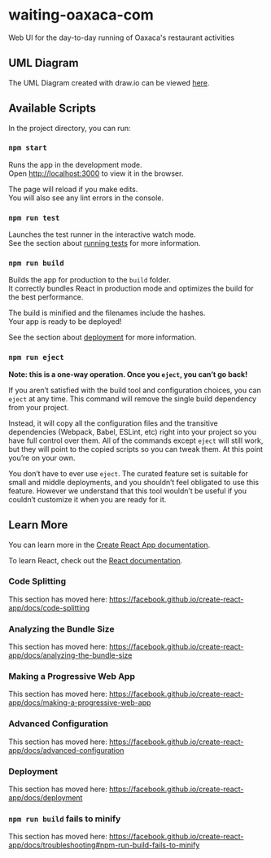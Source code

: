 # waiting-oaxaca-com
Web UI for the day-to-day running of Oaxaca's restaurant activities

## UML Diagram

The UML Diagram created with draw.io can be viewed [here](https://www.draw.io/?lightbox=1&highlight=0000ff&edit=_blank&layers=1&nav=1&title=UML_Diagram.drawio#R7V1tc6O2Fv41mUk%2FxMM7%2BOMmWbfdm%2B2myd5te78RW7FpMXgwbjb99VcCxIs4whAjlDTa6UwDBox5Hh0950WHM%2FNq%2B%2F3HxN9tPscrFJ4Z2ur7mXl9Zhi6Zlj4f2TPc77Htox8xzoJVsVB1Y774B9Ezyz2HoIV2jcOTOM4TINdc%2BcyjiK0TBv7%2FCSJn5qHPcZh81t3%2Fhq1dtwv%2FbC997dglW7yvZ7hVvt%2FQsF6Q79Zd%2Bb5J1ufHlxcYr%2FxV%2FFTviv7cebHM%2FMqieM0%2F2v7%2FQqF5OHR55I%2FgQXn0%2FLGEhSlfU64vvWDr5%2FCv43PHy%2B17af506%2F%2Fu7gorvK3Hx6KH%2FwZ%2BWFxw%2BkzfQr7p2Ab%2BhHeunyMo%2FS%2B%2BETD28tNEK5u%2FOf4QO5in%2FrLv%2BjW5SZOgn%2Fw8fiK5rWOd%2BCPk7QA2XDI1YIwvIrDOME7ojj7guqke3Kx4msStMen3dJfqzO7PvvfGwfe%2BPuU3mAchv5uHzxkt0xO3PrJOogu4zSNt8VB7YdJnwxKUvS9tqt4uD%2BieIvS5BkfUnw6N%2Bz8lILpjunl208Vb3SvoPWmxhlLdwq%2BFlxdl9eu4MR%2FFIgOQNdooXtmXBJuYox%2Fvj4zP5ALRClao6QFOf7VaYZYEv%2BFGIgA1PwwWEd4M0SP5DTy2AI8ij4Uu9N4Ry6285dBtL7Jjrm2qj13xdMgu2J87mOYjZRNsFqhiIAap37qP5Sk28X4trOnZV%2Fi%2F%2FBDvdJm9pmNb%2FwKb%2BvVNv6PHJ6kV3GEf4sfZPgiTI8nRCgCIN85UI7ToYDfcPqhb4gC3%2BSAH%2FlblEOPnwd%2B9gr5kZG3DcnIWxzkd0mwLKDHj9lPFfIjI%2B%2F2tPjCkHc4yGMJtUyCXRrEkRr6Agmga5ZkBrgcBgT7b2jtF%2Bg%2FYAWN8IaCf2T4TU0y%2FF4X%2FAir70BxQDAHbNnCb86bBGK0vyKOVRD9ciBPUdFAIA082SqQRlC6ePBjeEiRMghiHUFNtirU21GeFhOu%2FQB%2FkyKCSCKYssWhzgsI1Yhw4y%2FTeI8UFcQGh2QLRYOnFGtU%2BG2D%2FFQRQSgRPNlq0eB5jDUiLIL9RvFAJA9Maprl8aCH23AfK4kglgZ9c0bisgY9vIaP67WigVAaONKVIi%2BHEGz9Nfrv3Y0KI4vEfy5bHup2C%2F87%2FJv9Q%2BJH7byRKg%2FowJR%2B6lIAy7hAP4zLoPL4IPPSRUkJtaoSGDbS7d60eC1lAjpP%2F6s6AdHYSy8UMHmzfIpCtNtg3H45bB%2FwsFc2QCQPpJcNmO3ZPudBGC99VTQgGn%2F5VQNmWwlgdfX4qJTeS5SeZzaVnqX1nOTLpOH4APNm%2BT2BWam8QSO8HC1vR%2BWZvHB%2FEodIgS8UfPkyjxfaVX7eZCSQrvEsXmD38RCGvyhfTzD%2B8jWexasC2fn7%2FVOcrH7yaZZPkUAQCaTXh9LVdy0SbPz9LeYBWn0lD4SgrzI8QqkgvUzUai8Q%2Bpo9ROXzvcTns5noft%2BEfkmE8QHmRvcIzErxDRrh5Wh5Oz6fpdI70kkg3fezeIGf7Emq8P4EHJDv%2BvFXBV0RdYdWSuwJZcArcP54IaAoswBfHu%2BRT5cEKUMgigbS3T%2B7HQT6kqwArJXmP675vXmz4Yfeu6JHWJrH5sV4YoKyUnuDBng5WN6O5KdyU6X5pOAvXe3bvKYvyuWfAn%2FpSt%2Fmlm3v8eFK5ouFX77Mt3mFXCs%2FRV%2BDLcrUHvX3yE7FgtFZIF%2Flc4t9%2FDTYP%2FpLUtJ3h%2F8mWZ6FmhPE0kF6osdu%2B%2F6ZGVCdHmv4DXH8HLo8p%2Bz0KH0ph9N27GuO32fV73HwQJ%2F3ZsVrcf4c5fzLxF%2B68%2BfwnP%2Bi3St5dIoEYkkg3QN0eB4g9QBuE0R%2B96pUfsoLEEGESX3B3yJn%2Be3mz78e1un%2B%2Ft70dlFigr1AF2GM9VBf0afXkF3iB0QyxRxsT9OGb1UI6jpT9eO0h7%2FhQkKQVgdBqBdfd4eWqR%2BtSUFW9X3G0e9zenDMDzGWER73l%2FEhWu1bVCt%2F6cvZ13ZBL9gw9FdsYxYBCldnhhMSogTkr3U1LJU9Oja2TxGnIDGFWaO2D3pxVpUecwixe1KMEMUIQK5OywioKIXBOAwy7HKM6es39BcBvMVQhahC9CsB%2FPpCb6FutlE3AYRD%2FwGFt%2FE%2ByJfHXif5sQzyssAFZCgIricIW27vUf%2BQbvBvxcik6JwmJOhygyvyLJ4aO39QKQuRPAG6z01rBMDWpIsNvroSqaOJVKcpGk0NMP02pFLHKE2HYW%2BHKi5ooKqoQrs84McQnd9heEigIhcExQGFJvhB2YNue6D3J0uHToSoIc4gtCsYCDOy59jFjOIAxQxRzID0oihmLL48X39abFaf%2FuM86IefrW%2Fh3RXHg9ii6NBBi%2BxjRQpRpIB05qSkAIRmGWfooEX%2BueKFKF5A0c%2BJidEWloQY1dKnrsmkfpQiiTCSAGnzacWGCXofVGQq%2F2Oc92LS9190NLc1zKFB8tNwh0Xm8pCQ3%2Fml5oUUHY8r0zDD%2F4olEyow2ccumKP4IBA%2FxJkF2DuN0FPHnEE%2BVXOFKE5A3se0nIDy6ipcPRK8kB8BwSsqXs1tgPmI0uUmnxDOi1h0bv3zx6XG%2BchEgALS045zsGyCSsJFZuWVMBxp%2FWQzLm0bPaMJnjDw4aqFDH1OihrQg0oX9rINo9QwTOsuQovolQYYCd6%2BAeYRNAAYMeJ1y1kmyE%2FzhVPnNUuQ7cgkwZVx9kHjr6hQ4%2F5EYgDvyps2lggWVjMoo2j1IUmyh%2F0QxmQWvlz5%2Bw2ps82GP%2F58EZCvzR473ipmcN0gM3i6pbM7%2Bh6kv5O%2FZ5ruFtt%2FkLNmmukU29d06s42nmsbtygJ8G8mHC2%2BB%2F%2F%2B3%2FPT5w7d8Ud%2BfdOjO6oLZlvP9S32kgNhxmJljdLjww6t1qiTDPU6WsqIBIV%2BGvxdP7GzpPKWsL0SIBdMNaVuGLO562j0n85ccR8fkiUqLlJxqnVdi4A3r%2F41419s84f8CbWuOlYhJtj2c0HTpUrKjlNjYbM1FsAbnGCPVpRYAdo7sol0MLhZ9IBUIraPlbPeXnAT7AqpROxI8PaNU4oKZFmdgaxsbJeBrHykq0CWECJAolXUOIcT4AARHH9LgAiLOEVtCx8WkIVgq3L3unEQPBvUdCsL%2BUMxw14CwphqXAJSXeHOHeMUhWvX9W2lZmFty530c5HXwQVaclJXtp0Z8SHS1htH2drsG2ioHBkqZR39yIXGU68giwFHCz9NqkvxwN7E6zjyw4%2FVXmwuDtEqc7wI0NUxN3E29xC2%2FonS9LkQnv4hjWEfTGuw0%2B7k5gl8MnryyezLp97kOcnAmDKh0QdAI8FEmD0htV4XpNCSHP6ckaBVkKBlOmjKKIRFDdKjjmUpITP3jqsDrqk6vMSe4zpjGlUpZ4b5mP0DUe1id2vCN7RlHEVkaeYD%2FUkaDBkNMmgzY241QwDWaUaeHhI%2FPu6RELML%2BQgjE%2BGV2vHSWGDcNM1q2IuZ5rnjhMz6GhKz99zQN4w2jHNYufnPtQOKEcfVHR4TBrE0s1NesMfbRSK%2BonN%2BB6OSG3KRBEdzX8RAffTJqrM19HiTlYBQrcm8PNtxXihobevIhQQLWqg1m2jyzUxvXiOgPtNct5uC3Y6WMb6M6uxjN54yFsBMz5vPbLcW7W%2FQy9QcPI2Y7KdDWcu%2BUdR0nUlZC6zXI9fJFteoFMJIyzRdZi7UeoaQdFNUSpyzGI%2F0k%2BpKIeRpcJVB6ONnlCPrVWYQ4JhMu1ICKI9WwI8N%2FJQ10PAtt93Ci2zWDVKFvEjk%2B5ZHi0O%2Bh8%2F0DpOGI8ELrpYUlDWEb5lX%2B5ZlDcl0XiYNs7ld5QzF8AB4Z%2BTE49xtofr6g%2FrzZmWb2DBdV2uCo7VuFF%2FJUTrdYlwNc94dpmudYBe%2FRGicTlfpiNbAPD0foc10nYaVCzRplvX15iP0%2Bb%2FBLumWOapdOmpvjL5xsRNjYLqlMfbB7ReeHW652C8q6hH4lovNMAw9wXEnMHW0EFmZumqsv1NTV0YOgVDrInO1VcS1yygOibh6zRc4OlDRngb5YcJCa%2FyAa8f6w2a8VcVd%2B1iZAXTpiLtC5BAXd1WV2wLhhaKr4NgXhS6vcpvYfDLCzysrQDZVZ1yxfOg7F4gb7l4L1Cl8ntfkv9DY17%2FHf7EN%2BIu47gh7gutN4Y5AC93fqTtCh%2BE7dUdMyDOl7ojqhjKmN8LEWF0XmIFELSGFsYd7aCpvZHR5Uo6yt1MFAvRQVN7IaPBOuI4UvmPea%2BTybijKH5mcEdIXlALNsdoOyuvuggKs6RjVoTla0dzX8dEldkXRnbkxY3v2mtoYZczZpZsxV0tnPC3BlcwmlFReFP3glZQdqRsKWy5g9zRe4kqZgd5ttZbP99X7AsCK5vv6%2BwLU3HZkbuN5zK9XzFptL1eVNE8AvPSSZqA7Vubi%2BpFPZl6FvTjspRc1W8ZxQas82JfCK72oGWiAVitqzmZ0WtScT%2B%2BqqlkMEaRXNdOmWG%2BqelDAItvON2gdT8YVyItPxjEpL9pEYLi7aWnN1bg2tfBHnM3haT2231JRxMZP6zEn0Dvje86G13WCmDygBa0Lead5wLKz3vvMA1pQ3ERw9O9FXTO0mTtRewITaE9wmuUUEc3zmNIGaz5OKA9fd2Y1WVz21pgolme1YzpVLE8lp0X2N5afnLbhkE3tzZ9gdpqJ5KmIXq%2B5j1eS%2F3ojejZURq%2Bc%2B5HglZ2ept%2FPSU%2Fnzn3NFGQ7VIZaLCmkZ6htOS1J4X5tM90tM83TVMtSxIQ76J6mN8SAYzC6b4iIbFzJo37R2A4622iQ3jL%2FzljB403RmXCCvptvxd%2B2R%2BvA%2Bib9bRt8DyH1bdQ6wDGdG4cpV%2FBcu6e8ETaTwS8iVM6NAKFTjrQ35Nz0CMYp5%2Bal8Ep3bqCwFl0JqFwbGZSQ7trQG3jTrs1LMqLc%2Bf1oYtPq6zfZfYttT%2FWb5nrTb3Lpmt%2FBftOceS3LnOYixvab5ow0coqnyr8zVks1%2B62I8ZucYS87%2Blf7TdRSvFO%2FyYGqfhYYgNQ%2FJH5BduU2cc3qALeJbQoHvfLSBSbJsiBo%2FFkSblBbFHnf1UjAL%2FWuH6U8qH4mhxeqGeRBQVQRp6fa3TaAgu%2FzOzyIK3pkGeWcEj8oTozNCcjtmpYTUMhNedUjwQuVe0PwivKqHWj5YlkOXLP6tCi4PhGo0mAhnPCkTwNyeuycVBncdMXLWrfxC4P7%2Bs9UdanCYOCLbOaWLfvInTEn6GajkliQ%2F6z6%2FbRMwjv1n90edVNi63x1w%2By2hF0r%2FCd6Zx59H8Zx22j2tI0iSn%2FdVivj2dzTqn%2BMzettPV1M7XlzOYKukapivaoqZiKbot%2BqZwCsbUZ9VD3wqPXATADasNrBH3PS1rku3Dq34kBH3ryS%2Bip5PkzzlwPvlNAPSBRhmt9VbXQFwgtEcWA7IApdXhvdvDK4GunnrGWoPlLZdLEcAbLpE5uAN%2FOao14StTPCfVSiUvwmd99Nl0la928jxTTuL9v3ju2%2Bu0yKS3eOuO%2FsCcaxOmPH6TxBjL%2FvqjcrtWzB6f7%2BhTYz5lbTLyq0hgx%2FnzhAcZzWD0%2F83eZzvELkiP8D).

## Available Scripts

In the project directory, you can run:

### `npm start`

Runs the app in the development mode.<br />
Open [http://localhost:3000](http://localhost:3000) to view it in the browser.

The page will reload if you make edits.<br />
You will also see any lint errors in the console.

### `npm run test`

Launches the test runner in the interactive watch mode.<br />
See the section about [running tests](https://facebook.github.io/create-react-app/docs/running-tests) for more information.

### `npm run build`

Builds the app for production to the `build` folder.<br />
It correctly bundles React in production mode and optimizes the build for the best performance.

The build is minified and the filenames include the hashes.<br />
Your app is ready to be deployed!

See the section about [deployment](https://facebook.github.io/create-react-app/docs/deployment) for more information.

### `npm run eject`

**Note: this is a one-way operation. Once you `eject`, you can’t go back!**

If you aren’t satisfied with the build tool and configuration choices, you can `eject` at any time. This command will remove the single build dependency from your project.

Instead, it will copy all the configuration files and the transitive dependencies (Webpack, Babel, ESLint, etc) right into your project so you have full control over them. All of the commands except `eject` will still work, but they will point to the copied scripts so you can tweak them. At this point you’re on your own.

You don’t have to ever use `eject`. The curated feature set is suitable for small and middle deployments, and you shouldn’t feel obligated to use this feature. However we understand that this tool wouldn’t be useful if you couldn’t customize it when you are ready for it.

## Learn More

You can learn more in the [Create React App documentation](https://facebook.github.io/create-react-app/docs/getting-started).

To learn React, check out the [React documentation](https://reactjs.org/).

### Code Splitting

This section has moved here: https://facebook.github.io/create-react-app/docs/code-splitting

### Analyzing the Bundle Size

This section has moved here: https://facebook.github.io/create-react-app/docs/analyzing-the-bundle-size

### Making a Progressive Web App

This section has moved here: https://facebook.github.io/create-react-app/docs/making-a-progressive-web-app

### Advanced Configuration

This section has moved here: https://facebook.github.io/create-react-app/docs/advanced-configuration

### Deployment

This section has moved here: https://facebook.github.io/create-react-app/docs/deployment

### `npm run build` fails to minify

This section has moved here: https://facebook.github.io/create-react-app/docs/troubleshooting#npm-run-build-fails-to-minify
